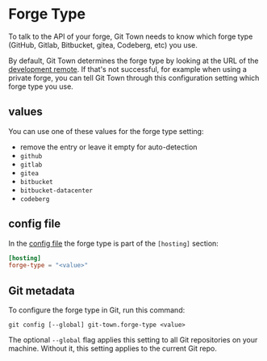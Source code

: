 # Forge Type

To talk to the API of your forge, Git Town needs to know which forge type
(GitHub, Gitlab, Bitbucket, gitea, Codeberg, etc) you use.

By default, Git Town determines the forge type by looking at the URL of the
[development remote](dev-remote.md). If that's not successful, for example when
using a private forge, you can tell Git Town through this configuration setting
which forge type you use.

## values

You can use one of these values for the forge type setting:

- remove the entry or leave it empty for auto-detection
- `github`
- `gitlab`
- `gitea`
- `bitbucket`
- `bitbucket-datacenter`
- `codeberg`

## config file

In the [config file](../configuration-file.md) the forge type is part of the
`[hosting]` section:

```toml
[hosting]
forge-type = "<value>"
```

## Git metadata

To configure the forge type in Git, run this command:

```wrap
git config [--global] git-town.forge-type <value>
```

The optional `--global` flag applies this setting to all Git repositories on
your machine. Without it, this setting applies to the current Git repo.
